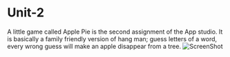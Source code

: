 # Unit-2

A little game called Apple Pie is the second assignment of the App studio.
It is basically a family friendly version of hang man; guess letters of a word, every wrong guess will make an apple disappear from a tree.
![ScreenShot](applePieScreenShot.png)
